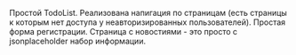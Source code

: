 Простой TodoList.
Реализована напигация по страницам (есть страницы к которым нет доступа у неавторизированных пользователей).
Простая форма регистрации.
Страница с новостиями - это просто с jsonplaceholder набор информации.
